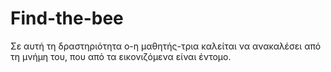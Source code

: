 # Find-the-bee
Σε αυτή τη δραστηριότητα ο-η μαθητής-τρια καλείται να ανακαλέσει από τη μνήμη του, που από τα εικονιζόμενα είναι έντομο.
